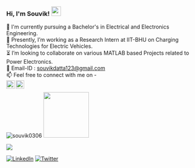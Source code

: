 ### Hi, I'm Souvik! <img src="https://media.giphy.com/media/hvRJCLFzcasrR4ia7z/giphy.gif" width="25px">


🌱 I'm currently pursuing a Bachelor's in Electrical and Electronics Engineering. <br/>
🔭 Presently, I’m working as a Research Intern at IIT-BHU on Charging Technologies for Electric Vehicles. <br/>
⏳ I’m looking to collaborate on various MATLAB based Projects related to Power Electronics. <br/>
📧 Email-ID : <a href="souvikdatta123@gmail.com">souvikdatta123@gmail.com</a>  
📫 Feel free to connect with me on - <br/>
<a href="https://www.linkedin.com/in/souvik-datta03/">
<img align="left" alt="Souvik's LinkedIn" width="22px" src="https://raw.githubusercontent.com/peterthehan/peterthehan/master/assets/linkedin.svg" />
</a>
<a href="https://twitter.com/Souvik306">
 <img align="left" alt="Souvik Datta | Twitter" width="22px" src="https://raw.githubusercontent.com/peterthehan/peterthehan/master/assets/twitter.svg" />
</a></br>

<img src="https://github-readme-stats.vercel.app/api?username=souvik0306&show_icons=true&theme=algolia" alt="souvik0306" />
 <img height="120em" src="https://github-readme-stats-eight-theta.vercel.app/api/top-langs/?username=souvik0306&layout=compact&langs_count=8&theme=algolia"/>

![](https://komarev.com/ghpvc/?username=souvik0306)


[![LinkedIn](https://img.shields.io/badge/-LinkedIn-0077B5?style=for-the-badge&logo=LinkedIn&logoColor=white)](https://www.linkedin.com/in/faresmetidji/)
[![Twitter](https://img.shields.io/badge/-Twitter-0077B5?style=for-the-badge&logo=Twitter&logoColor=white)](https://www.linkedin.com/in/faresmetidji/)
